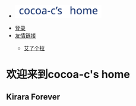 <!DOCTYPE html>
<html lang="zh-Hans">
<head>
    <meta charset="UTF-8">
    <meta name="viewport" content="width=device-width, initial-scale=1.0">
    <title>欢迎来到cocoa-c's home</title>
    <link rel="stylesheet" type="text/css" href="cocoa-c's home.css">
</head>
<body>
    <div class=container>
    </div>
    <div class="header">
        <!--标题-->
        <div class="logo">
            <ul>
                <li>
                    <a href="cocoa-c's home.html">
                            <img src="cocoa-c's home.svg" height="35px">
                    </a>
                </li>
            </ul>
        </div>
        <ul>
            <li>
                <a href="cocos-c's home login.html">
                    登录
                </a>
            </li>
            <li>
                <a href="#">
                    友情链接
                </a>
                <i class="fas"></i>
                    <div class="dropdown-menu">
                        <ul>
                            <li>
                                <a href="https://aira.cafe/">
                                    艾了个拉
                                </a>
                            </li>
                        </ul>
                    </div>
            </li>
        </ul>
    </div>
    <div class="center">
        <h1>
            欢迎来到cocoa-c's home
        </h1>
         <!--水平线标签-->
        <h2>
            Kirara Forever
        </h2>
        <!--个人标签-->
        <div class="list">
        </div>
    </div>
</body>
</html>
